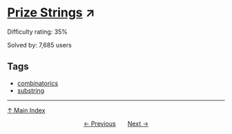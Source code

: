 # [Prize Strings](https://projecteuler.net/problem=191) ↗️

Difficulty rating: 35%

Solved by: 7,685 users
## Tags

- [combinatorics](../tags/combinatorics.md)
- [substring](../tags/substring.md)



---

[↑ Main Index](../README.md)


<div align=center><a href='190.md'>← Previous</a> &nbsp;&nbsp; &nbsp;&nbsp;  <a href='192.md'>Next →</a></div>
